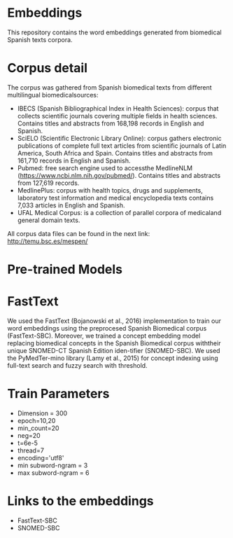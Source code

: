 # Embeddings
This repository contains the word embeddings generated from biomedical Spanish texts corpora.

# Corpus detail

The corpus was gathered from Spanish biomedical texts from different multilingual biomedicalsources:

  - IBECS (Spanish Bibliographical Index in Health Sciences): corpus that collects scientific journals covering multiple fields in health sciences. Contains titles and abstracts from 168,198 records in English and Spanish.
  - SciELO (Scientific Electronic Library Online): corpus gathers electronic publications of complete full text articles from scientific journals of Latin America, South Africa and Spain. Contains titles and abstracts from 161,710 records in English and Spanish.
  - Pubmed: free search engine used to accessthe MedlineNLM (https://www.ncbi.nlm.nih.gov/pubmed/). Contains titles and abstracts from 127,619 records.
  - MedlinePlus: corpus with health topics, drugs and supplements, laboratory test information and medical encyclopedia texts contains 7,033 articles in English and Spanish.
  - UFAL Medical Corpus: is a collection of parallel corpora of medicaland general domain texts.
  
All corpus data files can be found in the next link: http://temu.bsc.es/mespen/

# Pre-trained Models

# FastText

We  used  the  FastText  (Bojanowski  et  al.,  2016) implementation to train our word embeddings using  the preprocesed Spanish  Biomedical  corpus (FastText-SBC). Moreover, we trained a concept embedding model replacing biomedical concepts  in  the  Spanish  Biomedical  corpus  withtheir unique SNOMED-CT Spanish Edition iden-tifier  (SNOMED-SBC).  We  used  the  PyMedTer-mino library (Lamy et al., 2015) for concept indexing using full-text search and fuzzy search with threshold.

# Train Parameters

  - Dimension = 300
  - epoch=10,20
  - min_count=20
  - neg=20
  - t=6e-5
  - thread=7
  - encoding='utf8'
  - min subword-ngram = 3
  - max subword-ngram = 6

# Links to the embeddings

  - FastText-SBC 
  - SNOMED-SBC
